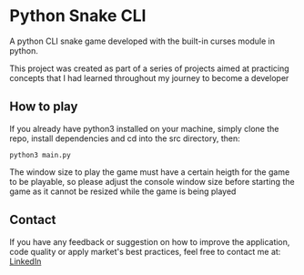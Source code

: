 # Python Snake CLI

A python CLI snake game developed with the built-in curses module in python.

This project was created as part of a series of projects aimed at practicing concepts that I had learned throughout my journey to become a developer

## How to play

If you already have python3 installed on your machine, simply clone the repo, install dependencies and cd into the src directory, then:

```python3 main.py```

The window size to play the game must have a certain heigth for the game to be playable, so please adjust the console window size before starting the game as it cannot be resized while the game is being played

## Contact

If you have any feedback or suggestion on how to improve the application, code quality or apply market's best practices, feel free to contact me at: [LinkedIn](https://www.linkedin.com/in/brainon-queiroz/)
